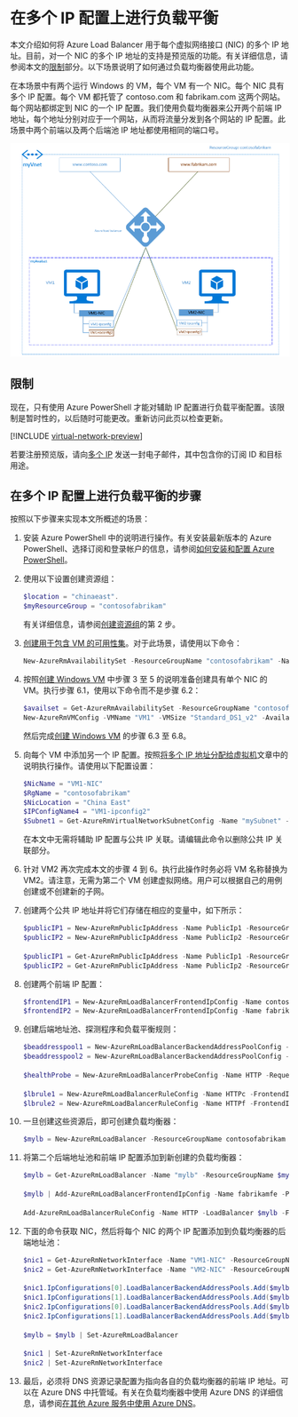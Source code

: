 <properties
   pageTitle="在多个 IP 配置上进行负载平衡 | Azure"
   description="主要和辅助 IP 配置服务之间的负载平衡。"
   services="load-balancer"
   documentationCenter="na"
   authors="anavinahar"
   manager="narayan"
   editor="na" />
<tags
   ms.assetid="244907cd-b275-4494-aaf7-dcfc4d93edfe"
   ms.service="load-balancer"
   ms.devlang="na"
   ms.topic="article"
   ms.tgt_pltfrm="na"
   ms.workload="infrastructure-services"
   ms.date="11/01/2016"
   wacn.date="12/05/2016"
   ms.author="annahar" />

# 在多个 IP 配置上进行负载平衡

本文介绍如何将 Azure Load Balancer 用于每个虚拟网络接口 (NIC) 的多个 IP 地址。目前，对一个 NIC 的多个 IP 地址的支持是预览版的功能。有关详细信息，请参阅本文的[限制](#limitations)部分。以下场景说明了如何通过负载均衡器使用此功能。

在本场景中有两个运行 Windows 的 VM，每个 VM 有一个 NIC。每个 NIC 具有多个 IP 配置。每个 VM 都托管了 contoso.com 和 fabrikam.com 这两个网站。每个网站都绑定到 NIC 的一个 IP 配置。我们使用负载均衡器来公开两个前端 IP 地址，每个地址分别对应于一个网站，从而将流量分发到各个网站的 IP 配置。此场景中两个前端以及两个后端池 IP 地址都使用相同的端口号。

![负载平衡应用场景图像](./media/load-balancer-multiple-ip/lb-multi-ip.PNG)  


## 限制

现在，只有使用 Azure PowerShell 才能对辅助 IP 配置进行负载平衡配置。该限制是暂时性的，以后随时可能更改。重新访问此页以检查更新。

[!INCLUDE [virtual-network-preview](../../includes/virtual-network-preview.md)]

若要注册预览版，请向[多个 IP](mailto:MultipleIPsPreview@microsoft.com?subject=Request%20to%20enable%20subscription%20%3csubscription%20id%3e) 发送一封电子邮件，其中包含你的订阅 ID 和目标用途。

## 在多个 IP 配置上进行负载平衡的步骤

按照以下步骤来实现本文所概述的场景：

1. 安装 Azure PowerShell 中的说明进行操作。有关安装最新版本的 Azure PowerShell、选择订阅和登录帐户的信息，请参阅[如何安装和配置 Azure PowerShell](/documentation/articles/powershell-install-configure/)。
2. 使用以下设置创建资源组：

    ```powershell
    $location = "chinaeast".
    $myResourceGroup = "contosofabrikam"
    ```

    有关详细信息，请参阅[创建资源组](/documentation/articles/virtual-machines-windows-ps-create?toc=%2fazure%2fload-balancer%2ftoc.json)的第 2 步。

3. [创建用于包含 VM 的可用性集](/documentation/articles/virtual-machines-windows-create-availability-set?toc=%2fazure%2fload-balancer%2ftoc.json)。对于此场景，请使用以下命令：

    ```powershell
    New-AzureRmAvailabilitySet -ResourceGroupName "contosofabrikam" -Name "myAvailset" -Location "China East"
    ```

4. 按照[创建 Windows VM](/documentation/articles/virtual-machines-windows-ps-create?toc=%2fazure%2fload-balancer%2ftoc.json) 中步骤 3 至 5 的说明准备创建具有单个 NIC 的 VM。执行步骤 6.1，使用以下命令而不是步骤 6.2：

    ```powershell
    $availset = Get-AzureRmAvailabilitySet -ResourceGroupName "contosofabrikam" -Name "myAvailset"
    New-AzureRmVMConfig -VMName "VM1" -VMSize "Standard_DS1_v2" -AvailabilitySetId $availset.Id
    ```

    然后完成[创建 Windows VM](/documentation/articles/virtual-machines-windows-ps-create?toc=%2fazure%2fload-balancer%2ftoc.json) 的步骤 6.3 至 6.8。

5. 向每个 VM 中添加另一个 IP 配置。按照[将多个 IP 地址分配给虚拟机](/documentation/articles/virtual-network-multiple-ip-addresses-powershell#add)文章中的说明执行操作。请使用以下配置设置：

    ```powershell
    $NicName = "VM1-NIC"
    $RgName = "contosofabrikam"
    $NicLocation = "China East"
    $IPConfigName4 = "VM1-ipconfig2"
    $Subnet1 = Get-AzureRmVirtualNetworkSubnetConfig -Name "mySubnet" -VirtualNetwork $myVnet
    ```

    在本文中无需将辅助 IP 配置与公共 IP 关联。请编辑此命令以删除公共 IP 关联部分。

6. 针对 VM2 再次完成本文的步骤 4 到 6。执行此操作时务必将 VM 名称替换为 VM2。请注意，无需为第二个 VM 创建虚拟网络。用户可以根据自己的用例创建或不创建新的子网。

7. 创建两个公共 IP 地址并将它们存储在相应的变量中，如下所示：

    ```powershell
    $publicIP1 = New-AzureRmPublicIpAddress -Name PublicIp1 -ResourceGroupName contosofabrikam -Location 'China East' -AllocationMethod Dynamic -DomainNameLabel contoso
    $publicIP2 = New-AzureRmPublicIpAddress -Name PublicIp2 -ResourceGroupName contosofabrikam -Location 'China East' -AllocationMethod Dynamic -DomainNameLabel fabrikam

    $publicIP1 = Get-AzureRmPublicIpAddress -Name PublicIp1 -ResourceGroupName contosofabrikam
    $publicIP2 = Get-AzureRmPublicIpAddress -Name PublicIp2 -ResourceGroupName contosofabrikam
    ```

8. 创建两个前端 IP 配置：

    ```powershell
    $frontendIP1 = New-AzureRmLoadBalancerFrontendIpConfig -Name contosofe -PublicIpAddress $publicIP1
    $frontendIP2 = New-AzureRmLoadBalancerFrontendIpConfig -Name fabrikamfe -PublicIpAddress $publicIP2
    ```

9. 创建后端地址池、探测程序和负载平衡规则：

    ```powershell
    $beaddresspool1 = New-AzureRmLoadBalancerBackendAddressPoolConfig -Name contosopool
    $beaddresspool2 = New-AzureRmLoadBalancerBackendAddressPoolConfig -Name fabrikampool

    $healthProbe = New-AzureRmLoadBalancerProbeConfig -Name HTTP -RequestPath 'index.html' -Protocol http -Port 80 -IntervalInSeconds 15 -ProbeCount 2

    $lbrule1 = New-AzureRmLoadBalancerRuleConfig -Name HTTPc -FrontendIpConfiguration $frontendIP1 -BackendAddressPool $beaddresspool1 -Probe $healthprobe -Protocol Tcp -FrontendPort 80 -BackendPort 80
    $lbrule2 = New-AzureRmLoadBalancerRuleConfig -Name HTTPf -FrontendIpConfiguration $frontendIP2 -BackendAddressPool $beaddresspool2 -Probe $healthprobe -Protocol Tcp -FrontendPort 80 -BackendPort 80
    ```

10. 一旦创建这些资源后，即可创建负载均衡器：

    ```powershell
    $mylb = New-AzureRmLoadBalancer -ResourceGroupName contosofabrikam -Name mylb -Location 'China East' -FrontendIpConfiguration $frontendIP1 -LoadBalancingRule $lbrule -BackendAddressPool $beAddressPool -Probe $healthProbe
    ```

11. 将第二个后端地址池和前端 IP 配置添加到新创建的负载均衡器：

    ```powershell
    $mylb = Get-AzureRmLoadBalancer -Name "mylb" -ResourceGroupName $myResourceGroup | Add-AzureRmLoadBalancerBackendAddressPoolConfig -Name fabrikampool | Set-AzureRmLoadBalancer

    $mylb | Add-AzureRmLoadBalancerFrontendIpConfig -Name fabrikamfe -PublicIpAddress $publicIP2 | Set-AzureRmLoadBalancer
    
    Add-AzureRmLoadBalancerRuleConfig -Name HTTP -LoadBalancer $mylb -FrontendIpConfiguration $frontendIP2 -BackendAddressPool $beaddresspool2 -Probe $healthProbe -Protocol Tcp -FrontendPort 80 -BackendPort 80 | Set-AzureRmLoadBalancer
    ```

12. 下面的命令获取 NIC，然后将每个 NIC 的两个 IP 配置添加到负载均衡器的后端地址池：

    ```powershell
    $nic1 = Get-AzureRmNetworkInterface -Name "VM1-NIC" -ResourceGroupName "MyResourcegroup";
    $nic2 = Get-AzureRmNetworkInterface -Name "VM2-NIC" -ResourceGroupName "MyResourcegroup";

    $nic1.IpConfigurations[0].LoadBalancerBackendAddressPools.Add($mylb.BackendAddressPools[0]);
    $nic1.IpConfigurations[1].LoadBalancerBackendAddressPools.Add($mylb.BackendAddressPools[1]);
    $nic2.IpConfigurations[0].LoadBalancerBackendAddressPools.Add($mylb.BackendAddressPools[0]);
    $nic2.IpConfigurations[1].LoadBalancerBackendAddressPools.Add($mylb.BackendAddressPools[1]);

    $mylb = $mylb | Set-AzureRmLoadBalancer

    $nic1 | Set-AzureRmNetworkInterface
    $nic2 | Set-AzureRmNetworkInterface
    ```

13. 最后，必须将 DNS 资源记录配置为指向各自的负载均衡器的前端 IP 地址。可以在 Azure DNS 中托管域。有关在负载均衡器中使用 Azure DNS 的详细信息，请参阅[在其他 Azure 服务中使用 Azure DNS](/documentation/articles/dns-for-azure-services/)。

<!---HONumber=Mooncake_1128_2016-->